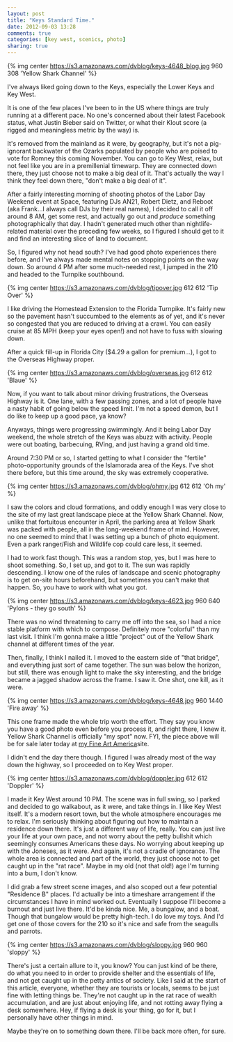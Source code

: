 ```yaml
---
layout: post
title: "Keys Standard Time."
date: 2012-09-03 13:28
comments: true
categories: [key west, scenics, photo]
sharing: true 
---
```


{% img center https://s3.amazonaws.com/dvblog/keys-4648_blog.jpg 960 308 'Yellow Shark Channel' %}

I've always liked going down to the Keys, especially the Lower Keys and Key West.

It is one of the few places I've been to in the US where things are truly running at a different pace. No one's concerned about their latest Facebook status, what Justin Bieber said on Twitter, or what their Klout score (a rigged and meaningless metric by the way) is. 

<!-- more -->

It's removed from the mainland as it were, by geography, but it's not a pig-ignorant backwater of the Ozarks populated by people who are poised to vote for Romney this coming November. You can go to Key West, relax, but not feel like you are in a premillenial timewarp. They are connected down there, they just choose not to make a big deal of it. That's actually the way I think they feel down there, "don't make a big deal of it".

After a fairly interesting morning of shooting photos of the Labor Day Weekend event at Space, featuring DJs AN21, Robert Dietz, and Reboot (aka Frank...I always call DJs by their real names), I decided to call it off around 8 AM, get some rest, and actually go out and _produce_ something photographically that day. I hadn't generated much other than nightlife-related material over the preceding few weeks, so I figured I should get to it and find an interesting slice of land to document. 

So, I figured why not head south? I've had good photo experiences there before, and I've always made mental notes on stopping points on the way down. So around 4 PM after some much-needed rest, I jumped in the 210 and headed to the Turnpike southbound. 

{% img center https://s3.amazonaws.com/dvblog/tipover.jpg 612 612 'Tip Over' %}

I like driving the Homestead Extension to the Florida Turnpike. It's fairly new so the pavement hasn't succumbed to the elements as of yet, and it's never so congested that you are reduced to driving at a crawl. You can easily cruise at 85 MPH (keep your eyes open!) and not have to fuss with slowing down. 

After a quick fill-up in Florida City ($4.29 a gallon for premium...), I got to the Overseas Highway proper. 

{% img center https://s3.amazonaws.com/dvblog/overseas.jpg 612 612 'Blaue' %}

Now, if you want to talk about minor driving frustrations, the Overseas Highway is it. One lane, with a few passing zones, and a lot of people have a nasty habit of going below the speed limit. I'm not a speed demon, but I do like to keep up a good pace, ya know? 

Anyways, things were progressing swimmingly. And it being Labor Day weekend, the whole stretch of the Keys was abuzz with activity. People were out boating, barbecuing, RVing, and just having a grand old time.

Around 7:30 PM or so, I started getting to what I consider the "fertile" photo-opportunity grounds of the Islamorada area of the Keys. I've shot there before, but this time around, the sky was extremely cooperative. 

{% img center https://s3.amazonaws.com/dvblog/ohmy.jpg 612 612 'Oh my' %}

I saw the colors and cloud formations, and oddly enough I was very close to the site of my last great landscape piece at the Yellow Shark Channel. Now, unlike that fortuitous encounter in April, the parking area at Yellow Shark was packed with people, all in the long-weekend frame of mind. However, no one seemed to mind that I was setting up a bunch of photo equipment. Even a park ranger/Fish and Wildlife cop could care less, it seemed. 

I had to work fast though. This was a random stop, yes, but I was here to shoot something. So, I set up, and got to it. The sun was rapidly descending. I know one of the rules of landscape and scenic photography is to get on-site hours beforehand, but sometimes you can't make that happen. So, you have to work with what you got. 

{% img center https://s3.amazonaws.com/dvblog/keys-4623.jpg 960 640 'Pylons - they go south' %}

There was no wind threatening to carry me off into the sea, so I had a nice stable platform with which to compose. Definitely more "colorful" than my last visit. I think I'm gonna make a little "project" out of the Yellow Shark channel at different times of the year.

Then, finally, I think I nailed it. I moved to the eastern side of "that bridge", and everything just sort of came together. The sun was below the horizon, but still, there was enough light to make the sky interesting, and the bridge became a jagged shadow across the frame. I saw it. One shot, one kill, as it were. 

{% img center https://s3.amazonaws.com/dvblog/keys-4648.jpg 960 1440 'Fire away' %}

This one frame made the whole trip worth the effort. They say you know you have a good photo even before you process it, and right there, I knew it. Yellow Shark Channel is officially "my spot" now. FYI, the piece above will be for sale later today at <a href="http://dan-vidal.fineartamerica.com/">my Fine Art America</a>site.

I didn't end the day there though. I figured I was already most of the way down the highway, so I proceeded on to Key West proper.

{% img center https://s3.amazonaws.com/dvblog/doppler.jpg 612 612 'Doppler' %}

I made it Key West around 10 PM. The scene was in full swing, so I parked and decided to go walkabout, as it were, and take things in. I like Key West itself. It's a modern resort town, but the whole atmosphere encourages me to relax. I'm seriously thinking about figuring out how to maintain a residence down there. It's just a different way of life, really. You can just live your life at your own pace, and not worry about the petty bullshit which seemingly consumes Americans these days. No worrying about keeping up with the Joneses, as it were. And again, it's not a cradle of ignorance. The whole area is connected and part of the world, they just choose not to get caught up in the "rat race". Maybe in my old (not that old!) age I'm turning into a bum, I don't know. 

I did grab a few street scene images, and also scoped out a few potential "Residence B" places. I'd actually be into a timeshare arrangement if the circumstances I have in mind worked out. Eventually I suppose I'll become a burnout and just live there. It'd be kinda nice. Me, a bungalow, and a boat. Though that bungalow would be pretty high-tech. I do love my toys. And I'd get one of those covers for the 210 so it's nice and safe from the seagulls and parrots. 

{% img center https://s3.amazonaws.com/dvblog/sloppy.jpg 960 960 'sloppy' %}

There's just a certain allure to it, you know? You can just kind of be there, do what you need to in order to provide shelter and the essentials of life, and not get caught up in the petty antics of society. Like I said at the start of this article, everyone, whether they are tourists or locals, seems to be just fine with letting things be. They're not caught up in the rat race of wealth accumulation, and are just about enjoying life, and not rotting away flying a desk somewhere. Hey, if flying a desk is your thing, go for it, but I personally have other things in mind. 

Maybe they're on to something down there. I'll be back more often, for sure. 



